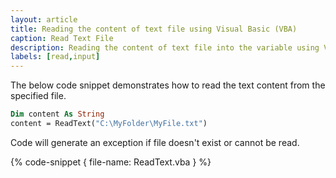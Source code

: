 ```yaml
---
layout: article
title: Reading the content of text file using Visual Basic (VBA)
caption: Read Text File
description: Reading the content of text file into the variable using Visual Basic (VBA)
labels: [read,input]
---
```

The below code snippet demonstrates how to read the text content from the specified file.

~~~ vb
Dim content As String
content = ReadText("C:\MyFolder\MyFile.txt")
~~~

Code will generate an exception if file doesn't exist or cannot be read.

{% code-snippet { file-name: ReadText.vba } %}